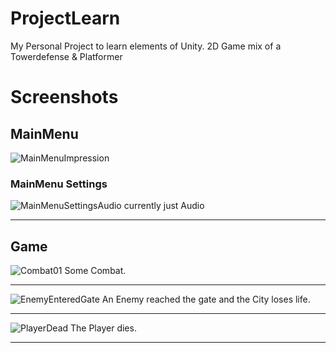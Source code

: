 # ProjectLearn
My Personal Project to learn elements of Unity. 2D Game mix of a Towerdefense &amp; Platformer

# Screenshots
## MainMenu
![MainMenuImpression](https://user-images.githubusercontent.com/28311832/103425150-d5e7d600-4bb0-11eb-8633-cb6e85d1153f.PNG)
### MainMenu Settings 
![MainMenuSettingsAudio](https://github.com/Althandir/ProjectLearn/blob/master/Screenshots/MainMenuAudioSettings.PNG?raw=true)
currently just Audio
____________________________
## Game
![Combat01](https://github.com/Althandir/ProjectLearn/blob/master/Screenshots/Combat01.PNG?raw=true)
Some Combat.
____________________________
![EnemyEnteredGate](https://github.com/Althandir/ProjectLearn/blob/master/Screenshots/EnemyEnteredGate.PNG?raw=true)
An Enemy reached the gate and the City loses life.
____________________________
![PlayerDead](https://github.com/Althandir/ProjectLearn/blob/master/Screenshots/PlayerDead01.PNG?raw=true)
The Player dies.
____________________________
